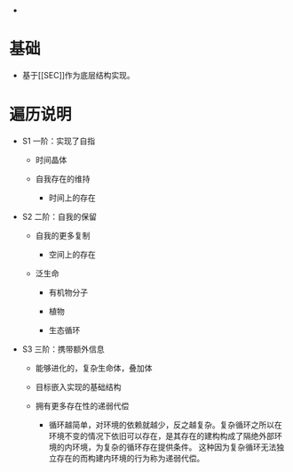 - 
# 基础

- 基于[[SEC]]作为底层结构实现。
# 遍历说明
- S1 一阶：实现了自指
    
    - 时间晶体
    
    - 自我存在的维持
        
        - 时间上的存在
            
- S2 二阶：自我的保留
    
    - 自我的更多复制
        
        - 空间上的存在
            
    - 泛生命
        
        - 有机物分子
            
        - 植物
            
        - 生态循环
            
- S3 三阶：携带额外信息

    - 能够进化的，复杂生命体，叠加体
    - 目标嵌入实现的基础结构
        
    - 拥有更多存在性的递弱代偿
        
        - 循环越简单，对环境的依赖就越少，反之越复杂。复杂循环之所以在环境不变的情况下依旧可以存在，是其存在的建构构成了隔绝外部环境的内环境，为复杂的循环存在提供条件。 这种因为复杂循环无法独立存在的而构建内环境的行为称为递弱代偿。